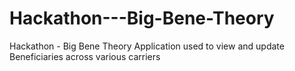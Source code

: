 # Hackathon---Big-Bene-Theory
Hackathon - Big Bene Theory
Application used to view and update Beneficiaries across various carriers
